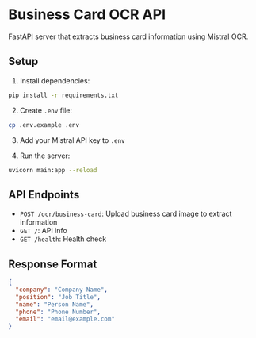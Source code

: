 # Business Card OCR API

FastAPI server that extracts business card information using Mistral OCR.

## Setup

1. Install dependencies:
```bash
pip install -r requirements.txt
```

2. Create `.env` file:
```bash
cp .env.example .env
```

3. Add your Mistral API key to `.env`

4. Run the server:
```bash
uvicorn main:app --reload
```

## API Endpoints

- `POST /ocr/business-card`: Upload business card image to extract information
- `GET /`: API info
- `GET /health`: Health check

## Response Format

```json
{
  "company": "Company Name",
  "position": "Job Title",
  "name": "Person Name",
  "phone": "Phone Number",
  "email": "email@example.com"
}
```